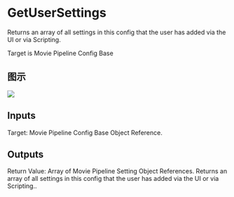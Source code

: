 # GetUserSettings

Returns an array of all settings in this config that the user has added via the UI or via Scripting.

Target is Movie Pipeline Config Base

## 图示

![]($-20221218-20091739.png)

## Inputs

Target: Movie Pipeline Config Base Object Reference.  

## Outputs

Return Value: Array of Movie Pipeline Setting Object References. Returns an array of all settings in this config that the user has added via the UI or via Scripting..

